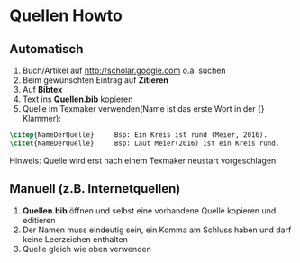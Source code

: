 # Quellen Howto
## Automatisch
1. Buch/Artikel auf http://scholar.google.com o.ä. suchen
2. Beim gewünschten Eintrag auf **Zitieren**
3. Auf **Bibtex**
4. Text ins **Quellen.bib** kopieren
5. Quelle im Texmaker verwenden(Name ist das erste Wort in der {} Klammer):
```Latex
\citep{NameDerQuelle}     Bsp: Ein Kreis ist rund (Meier, 2016).
\citet{NameDerQuelle}     Bsp: Laut Meier(2016) ist ein Kreis rund.
```
Hinweis: Quelle wird erst nach einem Texmaker neustart vorgeschlagen.

    
## Manuell (z.B. Internetquellen)
1. **Quellen.bib** öffnen und selbst eine vorhandene Quelle kopieren und editieren
2. Der Namen muss eindeutig sein, ein Komma am Schluss haben und darf keine Leerzeichen enthalten
3. Quelle gleich wie oben verwenden

